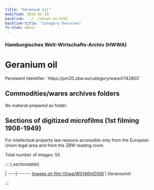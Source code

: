 ```yaml
---
title: "Geranium oil"
modified: 2024-01-19
backlink: ../../about.en.html
backlink-title: "Category Overview"
fn-stub: about
---
```


### Hamburgisches Welt-Wirtschafts-Archiv (HWWA)

# Geranium oil

<div class="hint">Persistent Identifier: `https://pm20.zbw.eu/category/ware/i/142802`</div>







## Commodities/wares archives folders





No material prepared as folder.



<a id="filmsections" />

## Sections of digitized microfilms (1st filming 1908-1949)

<p>For intellectual property law reasons accessible only from the European Union legal area and from the ZBW reading room.</p>



<p>Total number of images: 55</p>




::: {.sectiontable}

 | 
----|-------
<a class="btn" href="https://pm20.zbw.eu/film/h1/wa/W0146H/0108" rel="nofollow">Images on film h1/wa/W0146H/0108</a> | Geraniumöl


:::
















